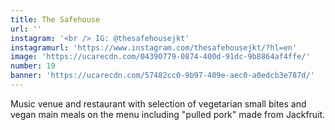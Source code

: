 ```yaml
---
title: The Safehouse
url: ''
instagram: '<br /> IG: @thesafehousejkt'
instagramurl: 'https://www.instagram.com/thesafehousejkt/?hl=en'
image: 'https://ucarecdn.com/04390779-0874-400d-91dc-9b8864af4ffe/'
number: 19
banner: 'https://ucarecdn.com/57482cc0-9b97-409e-aec0-a0edcb3e787d/'
---
```

Music venue and restaurant with selection of vegetarian small bites and vegan main meals on the menu including "pulled pork" made from Jackfruit.
